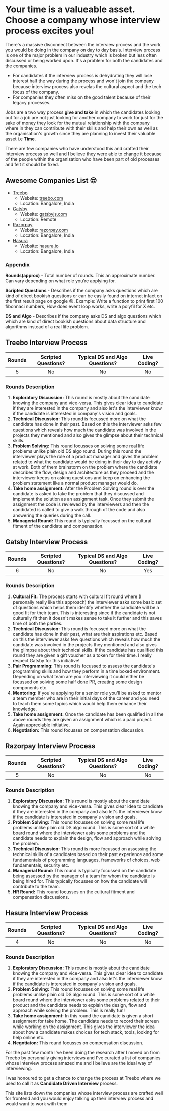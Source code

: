 # Your time is a valueable asset. Choose a company whose interview process excites you!

There's a massive disconnect between the interview process and the work you would be doing in the company on day to day basis. Interview process is one of the major problem in our industry which is broken but less often discussed or being worked upon. It's a problem for both the candidates and the companies.
* For candidates if the interview process is dehydrating they will lose interest half the way during the process and won't join the company because interview process also revelas the cultural aspect and the tech focus of the company.
* For companies they often miss on the good talent because of their legacy processes.

Jobs are a two way process **give and take** in which the candidates looking out for a job are not just looking for another company to work for just for the sake of money they look for the mutual relationship with the company where in they can contribute with their skills and help their own as well as the organisation's growth since they are planning to invest their valuable asset i.e **Time**.

There are few companies who have understood this and crafted their interview process so well and I believe they were able to change it because of the people within the organisation who have been part of old processes and felt it should be fixed.

## Awesome Companies List 😎
  - [Treebo](#treebo-interview-process)
    - Website: [treebo.com](https://treebo.com)
    - Location: Bangalore, India
  - [Gatsby](#gatsby-interview-process)
    - Website: [gatsbyjs.com](https://www.gatsbyjs.com/)
    - Location: Remote
  - [Razorpay](#razorpay-interview-process)
    - Website: [razorpay.com](https://razorpay.com)
    - Location: Bangalore, India
  - [Hasura](#hasura-interview-process)
    - Website: [hasura.io](https://hasura.io/)
    - Location: Bangalore, India

### **Appendix**
**Rounds(approx)** - Total number of rounds. This an approximate number. Can vary depending on what role you're applying for.

**Scripted Questions** - Describes if the company asks questions which are kind of direct bookish questions or can be easily found on internet infact on the first result page on google 😛. Example: Write a function to print first 100 fibonnaci numbers, How does event loop works, write a polyfil for X etc.

**DS and Algo** - Describes if the company asks DS and algo questions which which are kind of direct bookish questions about data structure and algorithms instead of a real life problem.

## Treebo Interview Process
| Rounds | Scripted Questions? | Typical DS and Algo Questions? | Live Coding?
|:-:|:-:|:-:|:-:|
| 5 | No | No | No
### Rounds Description 
1. **Exploratory Discussion:** This round is mostly about the candidate knowing the company and vice-versa. This gives clear idea to candidate if they are interested in the company and also let's the interviewer know if the candidate is interested in company's vision and goals.
2. **Technical Discussion:** This round is focussed more on what the candidate has done in their past. Based on this the interviewer asks few questions which reveals how much the candidate was involved in the projects they mentioned and also gives the glimpse about their technical skills.
3. **Problem Solving:** This round focusses on solving some real life problems unlike plain old DS algo round. During this round the interviewer plays the role of a product manager and gives the problem related to what the candidate would be doing in their day to day activity at work. Both of them brainstorm on the problem where the candidate describes the flow, design and architecture as they proceed and the interviewer keeps on asking questions and keep on enhancing the problem statement like a normal product manager would do.
4. **Take home assignment:** After the Problem Solving round is over the candidate is asked to take the problem that they discussed and implement the solution as an assignment task. Once they submit the assignment the code is reviewed by the interviewers and then the candidated is called to give a walk through of the code and also answering the queries during the call.
5. **Managerial Round:** This round is typically focussed on the cultural fitment of the candidate and compensation.
## Gatsby Interview Process
| Rounds | Scripted Questions? | Typical DS and Algo Questions? | Live Coding? |
|:-:|:-:|:-:|:-:|
| 6 | No | No | Yes
### Rounds Description
1. **Cultural Fit:** The process starts with cultural fit round where (I personally really like this approach) the interviewer asks some basic set of questions which helps them identify whether the candidate will be a good fit for their team. This is interesting since if the candidate is not culturally fit then it doesn't makes sense to take it further and this saves time of both the parties.
2. **Technical Discussion:** This round is focussed more on what the candidate has done in their past, what are their aspirations etc. Based on this the interviewer asks few questions which reveals how much the candidate was involved in the projects they mentioned and also gives the glimpse about their technical skills. If the candidate has qualified this round they are given a gift voucher as a token for their time. I really respect Gatsby for this initiative!
3. **Pair Programming:** This round is focussed to assess the candidate's programming skills and how they perform in a time boxed environment. Depending on what team are you interviewing it could either be focussed on solving some half done PR, creating some design components etc.
4. **Mentoring:** If you're applying for a senior role you'll be asked to mentor a team member who are in their initial days of the career and you need to teach them some topics which would help them enhance their knowledge.
5. **Take home assignment:** Once the candidate has been qualified in all the above rounds they are given an assignment which is a paid project. Again appreciable initiative.
6. **Negotiation:** This round focusses on compensation discussion.

## Razorpay Interview Process
| Rounds | Scripted Questions? | Typical DS and Algo Questions? | Live Coding? |
|:-:|:-:|:-:|:-:|
| 5 | No | No | No
### Rounds Description
1. **Exploratory Discussion:** This round is mostly about the candidate knowing the company and vice-versa. This gives clear idea to candidate if they are interested in the company and also let's the interviewer know if the candidate is interested in company's vision and goals.
2. **Problem Solving:** This round focusses on solving some real life problems unlike plain old DS algo round. This is some sort of a white board round where the interviewer asks some problems and the candidate needs to explain the design, flow and approach while solving the problem.
3. **Technical Discussion:** This round is more focussed on assessing the technical skills of a candidates based on their past experience and some fundamentals of programming languages, frameworks of choices, web fundamentals, security etc.
4. **Managerial Round:** This round is typically focussed on the candidate being assessed by the manager of a team for whom the candidate is being hired for. This typically focusses on how the candidate will contribute to the team.
5. **HR Round:** This round focusses on the cultural fitment and compensation discussions.

## Hasura Interview Process
| Rounds | Scripted Questions? | Typical DS and Algo Questions? | Live Coding? |
|:-:|:-:|:-:|:-:|
| 4 | No | No | No
### Rounds Description
1. **Exploratory Discussion:** This round is mostly about the candidate knowing the company and vice-versa. This gives clear idea to candidate if they are interested in the company and also let's the interviewer know if the candidate is interested in company's vision and goals.
2. **Problem Solving:** This round focusses on solving some real life problems unlike plain old DS algo round. This is some sort of a white board round where the interviewer asks some problems related to their product and the candidate needs to explain the design, flow and approach while solving the problem. This is really fun!
3. **Take home assignment:** In this round the candidate is given a short assignment for take home. The candidate needs to record their screen while working on the assignment. This gives the interviewer the idea about how a candidate makes choices for tech stack, tools, looking for help online etc.
4. **Negotiaton:** This round focusses on compensation discussion.




For the past few month I've been doing the research after I moved on from Treebo by personally giving interviews and I've curated a list of companies whose interview process amazed me and I believe are the ideal way of interviewing. 

I was honoured to get a chance to change the process at Treebo where we used to call it as **Candidate Driven Interview** process.

This site lists down the companies whose interview process are crafted well for frontend and you would enjoy talking up their interview process and would want to work with them